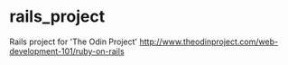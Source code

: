 # rails_project
Rails project for 'The Odin Project'
http://www.theodinproject.com/web-development-101/ruby-on-rails
